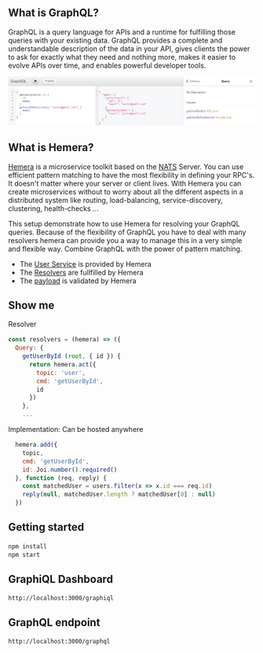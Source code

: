 ## What is GraphQL?

GraphQL is a query language for APIs and a runtime for fulfilling those queries with your existing data. GraphQL provides a complete and understandable description of the data in your API, gives clients the power to ask for exactly what they need and nothing more, makes it easier to evolve APIs over time, and enables powerful developer tools.

![preview](https://github.com/hemerajs/graphql-hemera/blob/master/media/preview.PNG)

## What is Hemera?
[Hemera](https://github.com/hemerajs/hemera) is a microservice toolkit based on the [NATS](https://nats.io/) Server. You can use efficient pattern matching to have the most flexibility in defining your RPC's. It doesn't matter where your server or client lives. With Hemera you can create microservices without to worry about all the different aspects in a distributed system like routing, load-balancing, service-discovery, clustering, health-checks ...

This setup demonstrate how to use Hemera for resolving your GraphQL queries. Because of the flexibility of GraphQL you have to deal with many resolvers hemera can provide you a way to manage this in a very simple and flexible way. Combine GraphQL with the power of pattern matching.

- The [User Service](src/user-service) is provided by Hemera
- The [Resolvers](src/graphql/resolvers.js) are fullfilled by Hemera
- The [payload](src/user-service/index.js) is validated by Hemera

## Show me
Resolver
```js
const resolvers = (hemera) => ({
  Query: {
    getUserById (root, { id }) {
      return hemera.act({
        topic: 'user',
        cmd: 'getUserById',
        id
      })
    },
    ...
```
Implementation: Can be hosted anywhere
```js
  hemera.add({
    topic,
    cmd: 'getUserById',
    id: Joi.number().required()
  }, function (req, reply) {
    const matchedUser = users.filter(x => x.id === req.id)
    reply(null, matchedUser.length ? matchedUser[0] : null)
  })
```

## Getting started

```js
npm install
npm start
```

## GraphiQL Dashboard

```
http://localhost:3000/graphiql
```

## GraphQL endpoint

```
http://localhost:3000/graphql
```
